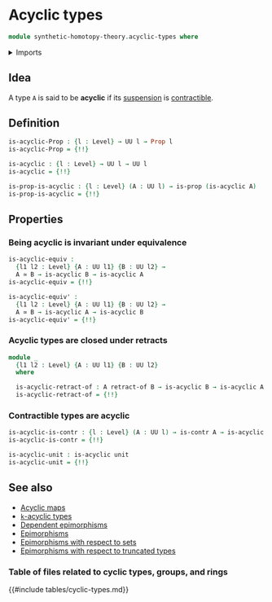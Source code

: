 # Acyclic types

```agda
module synthetic-homotopy-theory.acyclic-types where
```

<details><summary>Imports</summary>

```agda
open import foundation.contractible-types
open import foundation.equivalences
open import foundation.propositions
open import foundation.retracts-of-types
open import foundation.unit-type
open import foundation.universe-levels

open import synthetic-homotopy-theory.functoriality-suspensions
open import synthetic-homotopy-theory.suspensions-of-types
```

</details>

## Idea

A type `A` is said to be **acyclic** if its
[suspension](synthetic-homotopy-theory.suspensions-of-types.md) is
[contractible](foundation.contractible-types.md).

## Definition

```agda
is-acyclic-Prop : {l : Level} → UU l → Prop l
is-acyclic-Prop = {!!}

is-acyclic : {l : Level} → UU l → UU l
is-acyclic = {!!}

is-prop-is-acyclic : {l : Level} (A : UU l) → is-prop (is-acyclic A)
is-prop-is-acyclic = {!!}
```

## Properties

### Being acyclic is invariant under equivalence

```agda
is-acyclic-equiv :
  {l1 l2 : Level} {A : UU l1} {B : UU l2} →
  A ≃ B → is-acyclic B → is-acyclic A
is-acyclic-equiv = {!!}

is-acyclic-equiv' :
  {l1 l2 : Level} {A : UU l1} {B : UU l2} →
  A ≃ B → is-acyclic A → is-acyclic B
is-acyclic-equiv' = {!!}
```

### Acyclic types are closed under retracts

```agda
module _
  {l1 l2 : Level} {A : UU l1} {B : UU l2}
  where

  is-acyclic-retract-of : A retract-of B → is-acyclic B → is-acyclic A
  is-acyclic-retract-of = {!!}
```

### Contractible types are acyclic

```agda
is-acyclic-is-contr : {l : Level} (A : UU l) → is-contr A → is-acyclic A
is-acyclic-is-contr = {!!}

is-acyclic-unit : is-acyclic unit
is-acyclic-unit = {!!}
```

## See also

- [Acyclic maps](synthetic-homotopy-theory.acyclic-maps.md)
- [`k`-acyclic types](synthetic-homotopy-theory.truncated-acyclic-types.md)
- [Dependent epimorphisms](foundation.dependent-epimorphisms.md)
- [Epimorphisms](foundation.epimorphisms.md)
- [Epimorphisms with respect to sets](foundation.epimorphisms-with-respect-to-sets.md)
- [Epimorphisms with respect to truncated types](foundation.epimorphisms-with-respect-to-truncated-types.md)

### Table of files related to cyclic types, groups, and rings

{{#include tables/cyclic-types.md}}
